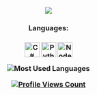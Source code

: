 



<p align="center">
  <a href="https://discord.com/users/404802417629331466" target"blank_"><img src="https://img.shields.io/badge/discord%20-7289DA.svg?&style=for-the-badge&logo=discord&logoColor=white"></a>
</p>
<h3 align="center">Languages:<h3>
<p align="center">
<img align="center" alt="C#" width="35px" src="https://www.pinclipart.com/picdir/big/124-1248748_free-western-clip-art.png">
<img align="center" alt="Python" width="35px" src="https://cdn.discordapp.com/attachments/797738234750173214/797917618182946816/kisspng-angle-text-symbol-brand-other-python-5ab0c09b9ea1a7.3286927515215330836498.png">
<img align="center" alt="Node.js" width="35px" src="https://upload.wikimedia.org/wikipedia/commons/thumb/d/d9/Node.js_logo.svg/1280px-Node.js_logo.svg.png">
</p>

<p align="center">
    <img src="https://github-readme-stats.vercel.app/api/top-langs/?username=404mqs&layout=compact&theme=tokyonight" alt="Most Used Languages">
  </p>
  <a href="https://github.com/404mqs">
  <p align="center">
    <img src="https://komarev.com/ghpvc/?username=404mqs" alt="Profile Views Count">
    <p align="center">

